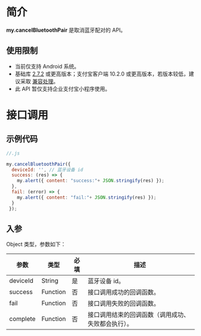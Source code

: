 # 简介
**my.cancelBluetoothPair** 是取消蓝牙配对的 API。

## 使用限制

- 当前仅支持 Android 系统。
- 基础库 [2.7.2](https://opendocs.alipay.com/mini/framework/lib-upgrade-v2) 或更高版本；支付宝客户端 10.2.0 或更高版本，若版本较低，建议采取 [兼容处理](https://opendocs.alipay.com/mini/framework/compatibility)。
- 此 API 暂仅支持企业支付宝小程序使用。

# 接口调用

## 示例代码
```javascript
//.js

my.cancelBluetoothPair({
  deviceId: '', // 蓝牙设备 id
  success: (res) => {
    my.alert({ content: "success:"+ JSON.stringify(res) });
  },
  fail: (error) => {
    my.alert({ content: "fail:"+ JSON.stringify(res) });
  }
 });
```

## 入参
Object 类型，参数如下：

| **参数** | **类型** | **必填** | **描述** |
| --- | --- | --- | --- |
| deviceId | String | 是 | 蓝牙设备 id。 |
| success | Function | 否 | 接口调用成功的回调函数。 |
| fail | Function | 否 | 接口调用失败的回调函数。 |
| complete | Function | 否 | 接口调用结束的回调函数（调用成功、失败都会执行）。 |
